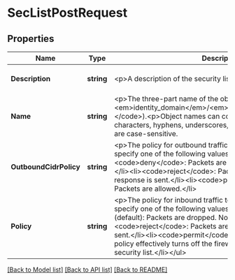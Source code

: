 # SecListPostRequest

## Properties
Name | Type | Description | Notes
------------ | ------------- | ------------- | -------------
**Description** | **string** | &lt;p&gt;A description of the security list. | [optional] [default to null]
**Name** | **string** | &lt;p&gt;The three-part name of the object (&lt;code&gt;/Compute-&lt;em&gt;identity_domain&lt;/em&gt;/&lt;em&gt;user&lt;/em&gt;/&lt;em&gt;object&lt;/em&gt;&lt;/code&gt;).&lt;p&gt;Object names can contain only alphanumeric characters, hyphens, underscores, and periods. Object names are case-sensitive. | [default to null]
**OutboundCidrPolicy** | **string** | &lt;p&gt;The policy for outbound traffic from the security list. You can specify one of the following values:&lt;ul&gt;&lt;li&gt;&lt;code&gt;deny&lt;/code&gt;: Packets are dropped. No response is sent.&lt;/li&gt;&lt;li&gt;&lt;code&gt;reject&lt;/code&gt;: Packets are dropped, but a response is sent.&lt;/li&gt;&lt;li&gt;&lt;code&gt;permit&lt;/code&gt;(default): Packets are allowed.&lt;/li&gt; | [optional] [default to null]
**Policy** | **string** | &lt;p&gt;The policy for inbound traffic to the security list. You can specify one of the following values:&lt;ul&gt;&lt;li&gt;&lt;code&gt;deny&lt;/code&gt;(default): Packets are dropped. No response is sent.&lt;/li&gt;&lt;li&gt;&lt;code&gt;reject&lt;/code&gt;: Packets are dropped, but a response is sent.&lt;/li&gt;&lt;li&gt;&lt;code&gt;permit&lt;/code&gt;: Packets are allowed. This policy effectively turns off the firewall for all instances in this security list.&lt;/li&gt;&lt;/ul&gt; | [optional] [default to null]

[[Back to Model list]](../README.md#documentation-for-models) [[Back to API list]](../README.md#documentation-for-api-endpoints) [[Back to README]](../README.md)


